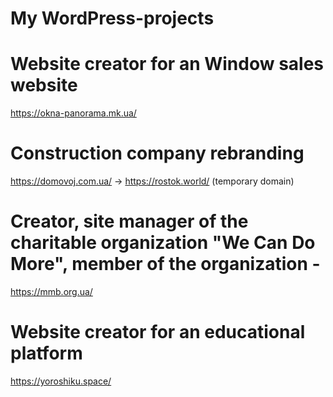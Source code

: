 # My WordPress-projects

# Website creator for an Window sales website 
https://okna-panorama.mk.ua/

# Construction company rebranding 
https://domovoj.com.ua/ -> https://rostok.world/ (temporary domain)

# Creator, site manager of the charitable organization "We Can Do More", member of the organization -
https://mmb.org.ua/

# Website creator for an educational platform
https://yoroshiku.space/
